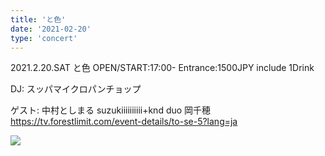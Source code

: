 ```yaml
---
title: 'と色'
date: '2021-02-20'
type: 'concert'
---
```


2021.2.20.SAT
と色
OPEN/START:17:00-
Entrance:1500JPY include 1Drink

DJ:
スッパマイクロパンチョップ

ゲスト:
中村としまる
suzukiiiiiiiiii+knd duo
岡千穂 
https://tv.forestlimit.com/event-details/to-se-5?lang=ja

![](https://pbs.twimg.com/media/EtM_iZMUYAAvTIg?format=jpg&name=900x900)